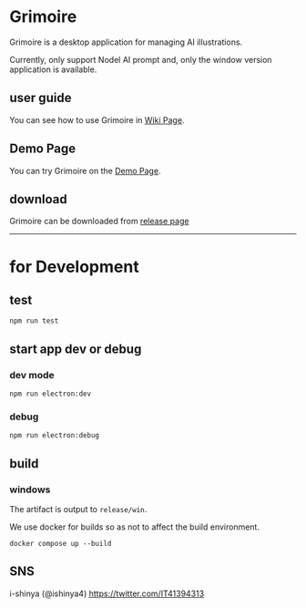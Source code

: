 # Grimoire

Grimoire is a desktop application for managing AI illustrations.

Currently, only support Nodel AI prompt and, only the window version application is available.

## user guide

You can see how to use Grimoire in [Wiki Page](https://github.com/i-shinya/grimoire/wiki/Girmoire-User-Guide).

## Demo Page

You can try Grimoire on the [Demo Page](https://i-shinya.github.io/grimoire/).

## download

Grimoire can be downloaded from [release page](https://github.com/i-shinya/grimoire/releases)

---

# for Development

## test

```shell
npm run test
```

## start app dev or debug

### dev mode

```shell
npm run electron:dev
```

### debug

```shell
npm run electron:debug
```

## build

### windows

The artifact is output to `release/win`.

We use docker for builds so as not to affect the build environment.

```shell
docker compose up --build
```

## SNS

i-shinya (@ishinya4)
https://twitter.com/IT41394313
